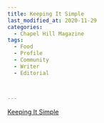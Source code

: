 ```yaml
---
title: Keeping It Simple
last_modified_at: 2020-11-29
categories:
  - Chapel Hill Magazine
tags:
  - Food
  - Profile
  - Community
  - Writer
  - Editorial 



---
```


[Keeping It Simple](https://issuu.com/shannonmedia/docs/chmseptoct2016/63)
